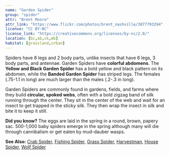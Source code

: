 ```yaml
---
name: "Garden Spider"
group: "spider"
attr: "Brent Moore"
attr_link: "https://www.flickr.com/photos/brent_nashville/3877793294"
license: "CC BY-NC"
license_link: "https://creativecommons.org/licenses/by-nc/2.0/"
location: [bc,ab,sk,mb]
habitat: [grassland,urban]
---
```

Spiders have 8 legs and 2 body parts, unlike insects that have 6 legs, 3 body parts, and antennae. Garden Spiders have **colorful abdomens**. The **Yellow and Black Garden Spider** has a bold yellow and black pattern on its abdomen, while the **Banded Garden Spider** has striped legs. The females (.75-1.1 in long) are much larger than the males (.2-.3 in long).

Garden Spiders are commonly found in gardens, fields, and farms where they build **circular, spoked webs**, often with a bold zigzag band of silk running through the center. They sit in the center of the web and wait for an insect to get trapped in the sticky silk. They then wrap the insect in silk and bite it to keep it still.

**Did you know?** The eggs are laid in the spring in a round, brown, papery sac. 500-1,000 baby spiders emerge in the spring although many will die through cannibalism or get eaten by mud-dauber wasps.

<!-- generated, do not edit -->
**See Also:**
[Crab Spider](/insects/crabspid/),
[Fishing Spider](/insects/fishspid/),
[Grass Spider](/insects/gras_spid/),
[Harvestman](/insects/harvest/),
[House Spider](/insects/houspid/),
[Wolf Spider](/insects/wolfspid/)

